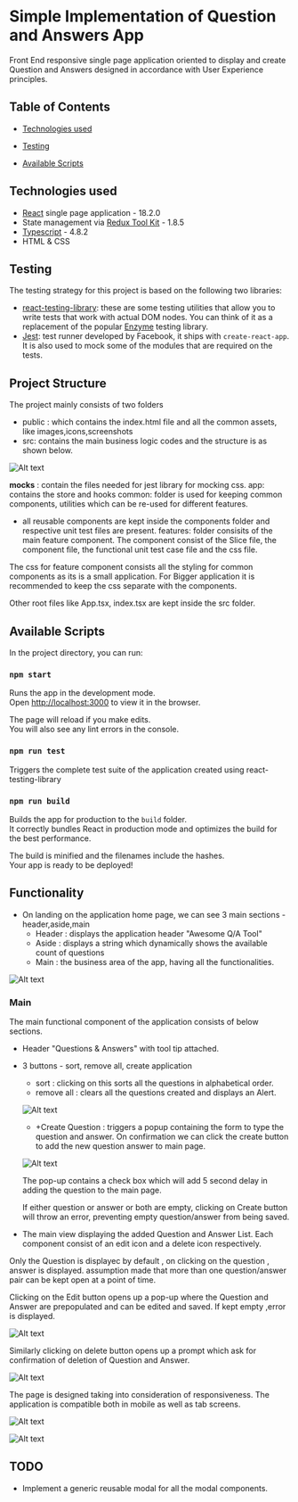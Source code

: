 # Simple Implementation of Question and Answers App

Front End responsive single page application oriented to display and create Question and Answers designed in accordance with User Experience principles.

## Table of Contents

- [Technologies used](#technologies-used)
- [Testing](#testing)

- [Available Scripts](#available-scripts)

## Technologies used

- [React](https://reactjs.org/) single page application - 18.2.0
- State management via [Redux Tool Kit](https://redux-toolkit.js.org/) - 1.8.5
- [Typescript](https://www.typescriptlang.org/) - 4.8.2
- HTML & CSS

## Testing

The testing strategy for this project is based on the following two libraries:

* [react-testing-library](https://github.com/kentcdodds/react-testing-library): these are some testing utilities that allow you to write tests that work with actual DOM nodes. You can think of it as a replacement of the popular [Enzyme](https://github.com/airbnb/enzyme) testing library.
* [Jest](https://jestjs.io/): test runner developed by Facebook, it ships with `create-react-app`. It is also used to mock some of the modules that are required on the tests.

## Project Structure

The project mainly consists of two folders
 - public : which contains the index.html file and all the common assets, like images,icons,screenshots
 - src: contains the main business logic codes and the structure is as shown below.

 ![Alt text](public/assets/screens/src.png "Folder Structure")

 __mocks__ : contain the files needed for jest library for mocking css.
 app: contains the store and hooks
 common: folder is used for keeping common components, utilities which can be re-used for different features.
   - all reusable components are kept inside the components folder and respective unit test files are present.
features: folder consisits of the main feature component. The component consist of the Slice file, the component file, the functional unit test case file and the css file.

The css for feature component consists all the styling for common components as its is a small application. For Bigger application it is recommended to keep the css separate with the components.

Other root files like App.tsx, index.tsx are kept inside the src folder.

## Available Scripts

In the project directory, you can run:

### `npm start`

Runs the app in the development mode.\
Open [http://localhost:3000](http://localhost:3000) to view it in the browser.

The page will reload if you make edits.\
You will also see any lint errors in the console.

### `npm run test`

Triggers the complete test suite of the application created using react-testing-library

### `npm run build`

Builds the app for production to the `build` folder.\
It correctly bundles React in production mode and optimizes the build for the best performance.

The build is minified and the filenames include the hashes.\
Your app is ready to be deployed!

## Functionality

- On landing on the application home page, we can see 3 main sections - header,aside,main
    - Header : displays the application header "Awesome Q/A Tool"
    - Aside : displays a string which dynamically shows the available count of questions
    - Main : the business area of the app, having all the functionalities.

![Alt text](public/assets/screens/Landing_page.png "Landing Page")

### Main
 
The main functional component of the application consists of below sections.

- Header "Questions & Answers" with tool tip attached.
- 3 buttons - sort, remove all, create application
  - sort : clicking on this sorts all the questions in alphabetical order.
  - remove all : clears all the questions created and displays an Alert.

  ![Alt text](public/assets/screens/alert.png "Alert")

  - +Create Question : triggers a popup containing the form to type the question and answer. On confirmation we can click the create button to add the new question answer to main page.
  
  ![Alt text](public/assets/screens/create_modal.png "Create Pop-up")

  The pop-up contains a check box which will add 5 second delay in adding the question to the main page.

  If either question or answer or both are empty, clicking on Create button will throw an error, preventing empty question/answer from being saved.

- The main view displaying the added Question and Answer List. Each component consist of an edit icon and a delete icon respectively. 

Only the Question is displayec by default , on clicking on the question , answer is displayed. assumption made that more than one question/answer pair can be kept open at a point of time.

Clicking on the Edit button opens up a pop-up where the Question and Answer are prepopulated and can be edited and saved. If kept empty ,error is displayed.

![Alt text](public/assets/screens/edit_modal.png "Edit Pop-up")

Similarly clicking on delete button opens up a prompt which ask for confirmation of deletion of Question and Answer.

![Alt text](public/assets/screens/delete_modal.png "Delete Pop-up")


The page is designed taking into consideration of responsiveness. The application is compatible both in mobile as well as tab screens.

![Alt text](public/assets/screens/mobile.png "Mobile")
  
  
![Alt text](public/assets/screens/ipad.png "IPad")

## TODO

- Implement a generic reusable modal for all the modal components.